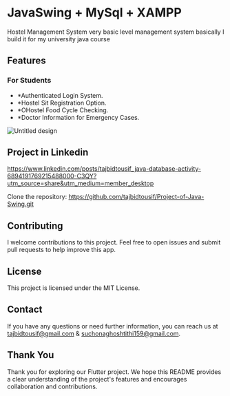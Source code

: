 # JavaSwing + MySql + XAMPP

Hostel Management System very basic level management system basically I build it for my university java course 

## Features

### For Students
- *Authenticated Login System.
- *Hostel Sit Registration Option.
- *OHostel Food Cycle Checking.
- *Doctor Information for Emergency Cases.
  
![Untitled design](https://github.com/tajbidtousif/Project-of-Java-Swing/assets/86789646/b53ed7c7-cc53-4da6-9b97-f453850907db)



## Project in Linkedin

https://www.linkedin.com/posts/tajbidtousif_java-database-activity-6894191769215488000-C3QY?utm_source=share&utm_medium=member_desktop

Clone the repository: https://github.com/tajbidtousif/Project-of-Java-Swing.git

## Contributing

I welcome contributions to this project. Feel free to open issues and submit pull requests to help improve this app.

## License

This project is licensed under the MIT License. 

## Contact

If you have any questions or need further information, you can reach us at tajbidtousif@gmail.com & suchonaghoshtithi159@gmail.com.

## Thank You

Thank you for exploring our Flutter project. We hope this README provides a clear understanding of the project's features and encourages collaboration and contributions.

